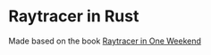 # Raytracer in Rust
Made based on the book [Raytracer in One Weekend](https://raytracing.github.io/books/RayTracingInOneWeekend.html)
